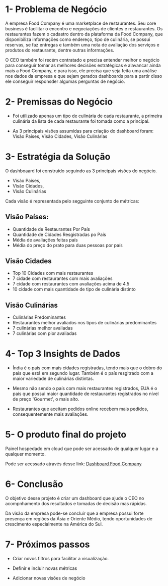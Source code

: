 # 1- Problema de Negócio

A empresa Food Company é uma marketplace de restaurantes. Seu core business é facilitar o encontro e negociações de clientes e restaurantes. Os restaurantes fazem o cadastro dentro da plataforma da Food Company, que disponibiliza informações como endereço, tipo de culinária, se possui reservas, se faz entregas e também uma nota de avaliação dos serviços e produtos do restaurante, dentre outras informações.


O CEO também foi recém contratado e precisa entender melhor o negócio para conseguir tomar as melhores decisões estratégicas e alavancar ainda mais a Food Company, e para isso, ele precisa que seja feita uma análise nos dados da empresa e que sejam gerados dashboards para a partir disso ele conseguir responsder algumas perguntas de negócio.



# 2- Premissas do Negócio

- Foi utilizado apenas um tipo de culinária de cada restaurante, a primeira culinária da lista de cada restaurante foi tomada como a principal.

- As 3 principais visões assumidas para criação do dashboard foram: Visão Países, Visão Cidades, Visão Culinárias


# 3- Estratégia da Solução

O dashboaard foi construído seguindo as 3 principais visões do negócio.

- Visão Países, 
- Visão Cidades,
- Visão Culinárias

Cada visão é representada pelo segguinte conjunto de métricas:

## Visão Países:

- Quantidade de Restaurantes Por País
- Quantidade de Cidades Resgistradas po País
- Média de avaliações feitas país
- Média do preço do prato para duas pessoas por país


## Visão Cidades

- Top 10 Cidades com mais restaurantes
- 7 cidade com restaurantes com mais avaliações
- 7 cidade com restaurantes com avaliações acima de 4.5
- 10 cidade com mais quantidade de tipo de culinária distinto


## Visão Culinárias

- Culinárias Predominantes
- Restaurantes melhor avaliados nos tipos de culinárias predominantes
- 7 culinárias melhor avaliadas
- 7 culinárias com pior avaliadas



# 4- Top 3 Insights de Dados

- Índia é o país com mais cidades registradas, tendo mais que o dobro do país que está em segundo lugar. Também é o país resgitrado com a maior variedade de culinárias distintas.

- Mesmo não sendo o país com mais restaurantes registrados, EUA é o país que possui maior quantidade de restaurantes registrados no nível de preço 'Gourmet', o mais alto.

- Restaurantes que aceitam pedidos online recebem mais pedidos, consequentemente mais avaliações.



# 5- O produto final do projeto

Painel hospedado em cloud que pode ser acessado de qualquer lugar e a qualquer momento.

Pode ser acessado através desse link: <a href="https://arsantos-pa-ftc.streamlit.app/" target="_blank">Dashboard Food Company</a>   


# 6- Conclusão

O objetivo desse projeto é criar um dashboard que ajude o CEO no acompnhamento dos resultados e tomadas de decisão mas rápidas. 

Da visão da empresa pode-se concluir que a empresa possui forte presença em regiões da Ásia e Oriente Médio, tendo oportunidades de crescimento especialmente na América do Sul.


# 7- Próximos passos

- Criar novos filtros para facilitar a visualização.

- Definir e incluir novas métricas

- Adicionar novas visões de negócio
